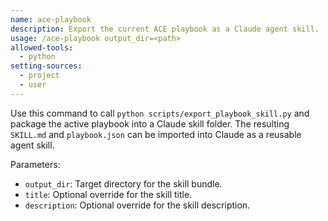 ```yaml
---
name: ace-playbook
description: Export the current ACE playbook as a Claude agent skill.
usage: /ace-playbook output_dir=<path>
allowed-tools:
  - python
setting-sources:
  - project
  - user
---
```


Use this command to call `python scripts/export_playbook_skill.py` and package
the active playbook into a Claude skill folder. The resulting `SKILL.md` and
`playbook.json` can be imported into Claude as a reusable agent skill.

Parameters:
- `output_dir`: Target directory for the skill bundle.
- `title`: Optional override for the skill title.
- `description`: Optional override for the skill description.

